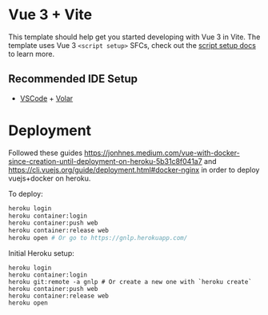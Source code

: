 # Vue 3 + Vite

This template should help get you started developing with Vue 3 in Vite. The template uses Vue 3 `<script setup>` SFCs, check out the [script setup docs](https://v3.vuejs.org/api/sfc-script-setup.html#sfc-script-setup) to learn more.

## Recommended IDE Setup

- [VSCode](https://code.visualstudio.com/) + [Volar](https://marketplace.visualstudio.com/items?itemName=johnsoncodehk.volar)

# Deployment

Followed these guides https://jonhnes.medium.com/vue-with-docker-since-creation-until-deployment-on-heroku-5b31c8f041a7
and https://cli.vuejs.org/guide/deployment.html#docker-nginx
in order to deploy vuejs+docker on heroku.

To deploy:

```bash
heroku login
heroku container:login
heroku container:push web
heroku container:release web
heroku open # Or go to https://gnlp.herokuapp.com/
```

Initial Heroku setup:

```
heroku login
heroku container:login
heroku git:remote -a gnlp # Or create a new one with `heroku create`
heroku container:push web
heroku container:release web
heroku open
```
